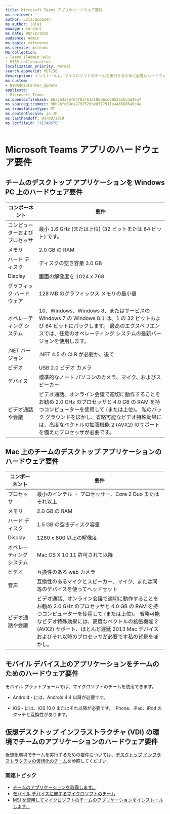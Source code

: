 ```yaml
---
title: Microsoft Teams アプリのハードウェア要件
ms.reviewer: ''
author: LolaJacobsen
ms.author: lolaj
manager: serdars
ms.date: 08/28/2018
audience: Admin
ms.topic: reference
ms.service: msteams
MS.collection:
- Teams_ITAdmin_Help
- M365-collaboration
localization_priority: Normal
search.appverid: MET150
description: インストールし、マイクロソフトのチームを実行するために必要なハードウェア要件について説明します。
ms.custom:
- NewAdminCenter_Update
appliesto:
- Microsoft Teams
ms.openlocfilehash: 66a5b4a5ef64f83f61d106a6cd2052516cda95a7
ms.sourcegitcommit: 9bb2bfd09ca279752dbedf17911ea46568649c4a
ms.translationtype: MT
ms.contentlocale: ja-JP
ms.lasthandoff: 04/09/2019
ms.locfileid: "31749678"
---
```

# <a name="hardware-requirements-for-the-microsoft-teams-app"></a>Microsoft Teams アプリのハードウェア要件

## <a name="hardware-requirements-for-the-teams-desktop-app-on-a-windows-pc"></a>チームのデスクトップ アプリケーションを Windows PC 上のハードウェア要件

|**コンポーネント**|**要件**  |
|---------|---------|
|コンピューターおよびプロセッサ    | 最小 1.6 GHz (または上位) (32 ビットまたは 64 ビット) です。        |
|メモリ     |    2.0 GB の RAM     |
|ハード ディスク    | ディスクの空き容量 3.0 GB        |
|Display    |   画面の解像度を 1024 x 768 |
|グラフィック ハードウェア |  128 MB のグラフィックス メモリの最小値
|オペレーティング システム  |    10、Windows、Windows 8、またはサービスの Windows 7 の Windows 8.1 は、1 の 32 ビットおよび 64 ビットにパックします。 最高のエクスペリエンスでは、任意のオペレーティング システムの最新バージョンを使用します。|
|.NET バージョン    |  .NET 4.5 の CLR が必要か、後で       |
|ビデオ    |  USB 2.0 ビデオ カメラ       |
|デバイス    |   標準的なノート パソコンのカメラ、マイク、およびスピーカー    | 
|ビデオ通話や会議 | ビデオ通話、オンライン会議で適切に動作することをお勧め 2.0 GHz のプロセッサと 4.0 GB の RAM を持つコンピューターを使用して (または上位)。 私のバック グラウンドをぼかし、省略可能なビデオ特殊効果には、高度なベクトルの拡張機能 2 (AVX2) のサポートを備えたプロセッサが必要です。

## <a name="hardware-requirements-for-the-teams-desktop-app-on-a-mac"></a>Mac 上のチームのデスクトップ アプリケーションのハードウェア要件

|**コンポーネント**|**要件**  |
|---------|---------|
|プロセッサ    | 最小のインテル ・ プロセッサー、Core 2 Duo またはそれ以上 |
|メモリ     |   2.0 GB の RAM      |
|ハード ディスク    |   1.5 GB の空きディスク容量      |
|Display    | 1280 x 800 以上の解像度    |
|オペレーティング システム  |    Mac OS X 10.11 許可されて以降     |
|ビデオ  |    互換性のある web カメラ     |
|音声    |  互換性のあるマイクとスピーカー、マイク、または同等のデバイスを使ってヘッドセット       |
|ビデオ通話や会議 | ビデオ通話、オンライン会議で適切に動作することをお勧め 2.0 GHz のプロセッサと 4.0 GB の RAM を持つコンピューターを使用して (または上位)。 省略可能なビデオ特殊効果には、高度なベクトルの拡張機能 2 (AVX2) サポート、ほとんど遅延 2013 Mac デバイスおよびそれ以降のプロセッサが必要です私の背景をぼかし。

## <a name="hardware-requirements-for-the-teams-app-on-mobile-devices"></a>モバイル デバイス上のアプリケーションをチームのためのハードウェア要件

モバイル プラットフォームでは、マイクロソフトのチームを使用できます。

- Android - には、Android 4.4 以降が必要です。

- iOS - には、iOS 10.0 またはそれ以降が必要です。 IPhone、iPad、iPod のタッチと互換性があります。

## <a name="hardware-requirements-for-the-teams-app-in-a-virtual-desktop-infrastructure-vdi-environment"></a>仮想デスクトップ インフラストラクチャ (VDI) の環境でチームのアプリケーションのハードウェア要件

仮想化環境でチームを実行するための要件については、[デスクトップ インフラストラクチャの仮想化のチーム](teams-for-vdi.md)を参照してください。 

### <a name="related-topics"></a>関連トピック
- [チームのアプリケーションを取得します。](get-clients.md)
- [モバイル デバイスに関するマイクロソフトのチーム](https://support.office.com/article/Microsoft-Teams-on-mobile-devices-2ACBCF73-8FD4-4929-9B31-AE403B88C2D3)
- [MSI を使用してマイクロソフトのチームのアプリケーションをインストールします。](msi-deployment.md)
